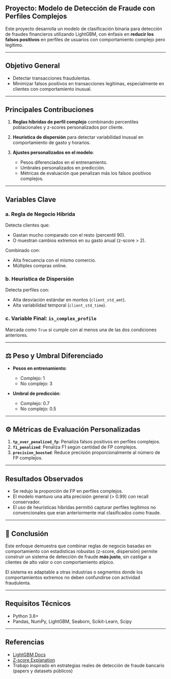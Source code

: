 ## Proyecto: Modelo de Detección de Fraude con Perfiles Complejos

Este proyecto desarrolla un modelo de clasificación binaria para detección de fraudes financieros utilizando LightGBM, con énfasis en **reducir los falsos positivos** en perfiles de usuarios con comportamiento complejo pero legítimo.

---

## Objetivo General

* Detectar transacciones fraudulentas.
* Minimizar falsos positivos en transacciones legítimas, especialmente en clientes con comportamiento inusual.

---

## Principales Contribuciones

1. **Reglas híbridas de perfil complejo** combinando percentiles poblacionales y z-scores personalizados por cliente.
2. **Heurística de dispersión** para detectar variabilidad inusual en comportamiento de gasto y horarios.
3. **Ajustes personalizados en el modelo**:

   * Pesos diferenciados en el entrenamiento.
   * Umbrales personalizados en predicción.
   * Métricas de evaluación que penalizan más los falsos positivos complejos.

---

## Variables Clave

### a. **Regla de Negocio Híbrida**

Detecta clientes que:

* Gastan mucho comparado con el resto (percentil 90).
* O muestran cambios extremos en su gasto anual (z-score > 2).

Combinado con:

* Alta frecuencia con el mismo comercio.
* Múltiples compras online.

### b. **Heurística de Dispersión**

Detecta perfiles con:

* Alta desviación estándar en montos (`client_std_amt`).
* Alta variabilidad temporal (`client_std_time`).

### c. **Variable Final**: `is_complex_profile`

Marcada como `True` si cumple con al menos una de las dos condiciones anteriores.

---

## ⚖️ Peso y Umbral Diferenciado

* **Pesos en entrenamiento**:

  * Complejo: 1
  * No complejo: 3
* **Umbral de predicción**:

  * Complejo: 0.7
  * No complejo: 0.5

---

## ⚙️ Métricas de Evaluación Personalizadas

1. **`tp_over_penalized_fp`**: Penaliza falsos positivos en perfiles complejos.
2. **`f1_penalized`**: Penaliza F1 según cantidad de FP complejos.
3. **`precision_boosted`**: Reduce precisión proporcionalmente al número de FP complejos.

---

## Resultados Observados

* Se redujo la proporción de FP en perfiles complejos.
* El modelo mantuvo una alta precisión general (> 0.99) con recall conservador.
* El uso de heurísticas híbridas permitió capturar perfiles legítimos no convencionales que eran anteriormente mal clasificados como fraude.

---

## 🔗 Conclusión

Este enfoque demuestra que combinar reglas de negocio basadas en comportamiento con estadísticas robustas (z-score, dispersión) permite construir un sistema de detección de fraude **más justo**, sin castigar a clientes de alto valor o con comportamiento atípico.

El sistema es adaptable a otras industrias o segmentos donde los comportamientos extremos no deben confundirse con actividad fraudulenta.

---

## Requisitos Técnicos

* Python 3.8+
* Pandas, NumPy, LightGBM, Seaborn, Scikit-Learn, Scipy

---


## Referencias

* [LightGBM Docs](https://lightgbm.readthedocs.io)
* [Z-score Explanation](https://en.wikipedia.org/wiki/Standard_score)
* Trabajo inspirado en estrategias reales de detección de fraude bancario (papers y datasets públicos)
